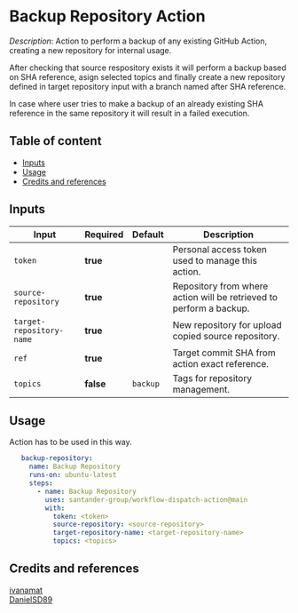 # Backup Repository Action

_Description_: Action to perform a backup 
of any existing GitHub Action,
creating a new repository for internal usage.

After checking that source respository exists
it will perform a backup based on SHA reference,
asign selected topics and finally
create a new repository defined in
target repository input with a branch named after
SHA reference.

In case where user tries to make a backup of an already
existing SHA reference in the same repository
it will result in a failed execution.


## Table of content

* [Inputs](#inputs)
* [Usage](#usage)
* [Credits and references](#credits-and-references)

## Inputs

| Input                    | Required  | Default  | Description                                                                                                             |
|--------------------------|-----------|----------|-------------------------------------------------------------------------------------------------------------------------|
| `token`                  | **true**  |          | Personal access token used to manage this action.                                                                       |
| `source-repository`      | **true**  |          | Repository from where action will be retrieved to perform a backup.                                                     |
| `target-repository-name` | **true**  |          | New repository for upload copied source repository.                                                                     |
| `ref`                    | **true**  |          | Target commit SHA from action exact reference.                                                                          |
| `topics`                 | **false** | `backup` | Tags for repository management.                                                                                         |

## Usage

Action has to be used in this way.

```yaml
   backup-repository:
     name: Backup Repository
     runs-on: ubuntu-latest
     steps:
       - name: Backup Repository
         uses: santander-group/workflow-dispatch-action@main
         with:
           token: <token>
           source-repository: <source-repository>
           target-repository-name: <target-repository-name>
           topics: <topics>
```          

## Credits and references

[ivanamat](https://github.com/ivanamat)\
[DanielSD89](https://github.com/DanielSD89)
